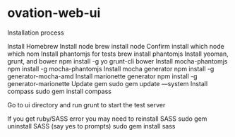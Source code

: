 ovation-web-ui
==============

Installation process

Install Homebrew
Install node 
brew install node
Confirm install
which node
which nom
Install phantomjs for tests
brew install phantomjs
Install yeoman, grunt, and bower
npm install -g yo grunt-cli bower
Install mocha-phantomjs
npm install -g mocha-phantomjs
Install mocha generator
npm install -g generator-mocha-amd
Install marionette generator
npm install -g generator-marionette
Update gem
sudo gem update —system
Install compass
sudo gem install compass

Go to ui directory and run grunt to start the test server

If you get ruby/SASS error you may need to reinstall SASS
sudo gem uninstall SASS (say yes to prompts)
sudo gem install sass
